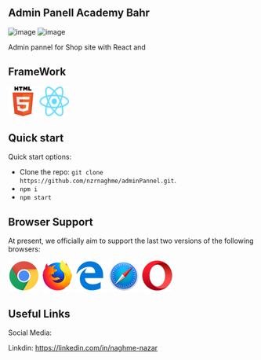 ## Admin Panell Academy Bahr

![image](https://github.com/nzrnaghme/adminPannel/assets/66174781/302e212d-3ddb-4045-b25e-166b5e244b54)
![image](https://github.com/nzrnaghme/adminPannel/assets/66174781/27d80c41-42cf-4695-b97f-29bbf96c6ab7)

Admin pannel for Shop site with React and 


## FrameWork

[<img src="src/assets/github/html.png" width="60" height="60" />](https://www.creative-tim.com/product/material-dashboard)
[<img src="src/assets/github/react.svg" width="60" height="60" />](https://www.creative-tim.com/product/material-dashboard-react)


## Quick start

Quick start options:

- Clone the repo: `git clone https://github.com/nzrnaghme/adminPannel.git`.
- `npm i`
- `npm start`


## Browser Support

At present, we officially aim to support the last two versions of the following browsers:

<img src="src/assets/github/chrome.png" width="64" height="64"> <img src="src/assets/github/firefox.png" width="64" height="64"> <img src="src/assets/github/edge.png" width="64" height="64"> <img src="src/assets/github/safari.png" width="64" height="64"> <img src="src/assets/github/opera.png" width="64" height="64">



## Useful Links

Social Media:

Linkdin: <https://linkedin.com/in/naghme-nazar>
